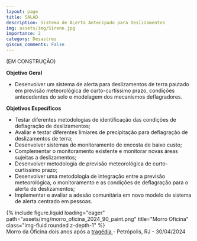 ```yaml
---
layout: page
title: SALAD
description: Sistema de ALerta Antecipado para Deslizamentos
img: assets/img/Sirene.jpg
importance: 2
category: Desastres
giscus_comments: False
---
```


(EM CONSTRUÇÃO)

**Objetivo Geral**  
- Desenvolver um sistema de alerta para deslizamentos de terra pautado em previsão meteorológica de curto-curtíssimo prazo, condições antecedentes do solo e modelagem dos mecanismos deflagradores.

**Objetivos Específicos**  
- Testar diferentes metodologias de identificação das condições de deflagração de deslizamentos;  
- Avaliar e testar diferentes limiares de precipitação para deflagração de deslizamentos de terra;  
- Desenvolver sistemas de monitoramento de encosta de baixo custo;  
- Complementar o monitoramento existente e monitorar novas áreas sujeitas a deslizamentos;  
- Desenvolver metodologia de previsão meteorológica de curto-curtíssimo prazo;  
- Desenvolver uma metodologia de integração entre a previsão meteorológica, o monitoramento e as condições de deflagração para o alerta de deslizamentos;  
- Implementar e avaliar a adesão comunitária em novo modelo de sistema de alerta centrado em pessoas.




<div class="row">
    <div class="col-sm mt-3 mt-md-0">
        {% include figure.liquid loading="eager" path="assets/img/morro_oficina_2024_90_paint.png" title="Morro Oficina" class="img-fluid rounded  z-depth-1" %}
    </div>
</div>

<div class="caption">
    Morro da Oficina dois anos após a <a href="https://oglobo.globo.com/rio/tragedia-em-petropolis-equipes-encerraram-buscas-no-morro-da-oficina-neste-domingo-numero-de-mortos-chega-229-25413448" target="_blank">tragédia </a> - Petrópolis, RJ - 30/04/2024
</div>

